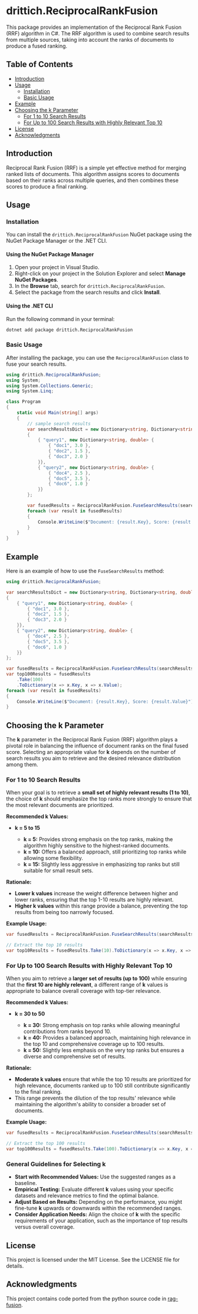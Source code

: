 # drittich.ReciprocalRankFusion

This package provides an implementation of the Reciprocal Rank Fusion (RRF) algorithm in C#. The RRF algorithm is used to combine search results from multiple sources, taking into account the ranks of documents to produce a fused ranking.

## Table of Contents

- [Introduction](#introduction)
- [Usage](#usage)
  - [Installation](#installation)
  - [Basic Usage](#basic-usage)
- [Example](#example)
- [Choosing the k Parameter](#choosing-the-k-parameter)
  - [For 1 to 10 Search Results](#for-1-to-10-search-results)
  - [For Up to 100 Search Results with Highly Relevant Top 10](#for-up-to-100-search-results-with-highly-relevant-top-10)
- [License](#license)
- [Acknowledgments](#acknowledgments)

## Introduction

Reciprocal Rank Fusion (RRF) is a simple yet effective method for merging ranked lists of documents. This algorithm assigns scores to documents based on their ranks across multiple queries, and then combines these scores to produce a final ranking.

## Usage

### Installation

You can install the `drittich.ReciprocalRankFusion` NuGet package using the NuGet Package Manager or the .NET CLI.

#### Using the NuGet Package Manager

1. Open your project in Visual Studio.
2. Right-click on your project in the Solution Explorer and select **Manage NuGet Packages**.
3. In the **Browse** tab, search for `drittich.ReciprocalRankFusion`.
4. Select the package from the search results and click **Install**.

#### Using the .NET CLI

Run the following command in your terminal:

```bash
dotnet add package drittich.ReciprocalRankFusion
```

### Basic Usage

After installing the package, you can use the `ReciprocalRankFusion` class to fuse your search results.

```csharp
using drittich.ReciprocalRankFusion;
using System;
using System.Collections.Generic;
using System.Linq;

class Program
{
    static void Main(string[] args)
    {
        // sample search results
        var searchResultsDict = new Dictionary<string, Dictionary<string, double>>
        {
            { "query1", new Dictionary<string, double> { 
                { "doc1", 3.0 }, 
                { "doc2", 1.5 }, 
                { "doc3", 2.0 } 
            }},
            { "query2", new Dictionary<string, double> { 
                { "doc4", 2.5 }, 
                { "doc5", 3.5 }, 
                { "doc6", 1.0 } 
            }}
        };

        var fusedResults = ReciprocalRankFusion.FuseSearchResults(searchResultsDict);
        foreach (var result in fusedResults)
        {
            Console.WriteLine($"Document: {result.Key}, Score: {result.Value}");
        }
    }
}
```

## Example

Here is an example of how to use the `FuseSearchResults` method:

```csharp
using drittich.ReciprocalRankFusion;

var searchResultsDict = new Dictionary<string, Dictionary<string, double>>
{
    { "query1", new Dictionary<string, double> { 
        { "doc1", 3.0 }, 
        { "doc2", 1.5 }, 
        { "doc3", 2.0 } 
    }},
    { "query2", new Dictionary<string, double> { 
        { "doc4", 2.5 }, 
        { "doc5", 3.5 }, 
        { "doc6", 1.0 } 
    }}
};

var fusedResults = ReciprocalRankFusion.FuseSearchResults(searchResultsDict);
var top100Results = fusedResults
    .Take(100)
    .ToDictionary(x => x.Key, x => x.Value);
foreach (var result in fusedResults)
{
    Console.WriteLine($"Document: {result.Key}, Score: {result.Value}");
}
```

## Choosing the k Parameter

The **k** parameter in the Reciprocal Rank Fusion (RRF) algorithm plays a pivotal role in balancing the influence of document ranks on the final fused score. Selecting an appropriate value for **k** depends on the number of search results you aim to retrieve and the desired relevance distribution among them.

### For 1 to 10 Search Results

When your goal is to retrieve a **small set of highly relevant results (1 to 10)**, the choice of **k** should emphasize the top ranks more strongly to ensure that the most relevant documents are prioritized.

**Recommended k Values:**

- **k = 5 to 15**

  - **k = 5:** Provides strong emphasis on the top ranks, making the algorithm highly sensitive to the highest-ranked documents.
  - **k = 10:** Offers a balanced approach, still prioritizing top ranks while allowing some flexibility.
  - **k = 15:** Slightly less aggressive in emphasizing top ranks but still suitable for small result sets.

**Rationale:**

- **Lower k values** increase the weight difference between higher and lower ranks, ensuring that the top 1-10 results are highly relevant.
- **Higher k values** within this range provide a balance, preventing the top results from being too narrowly focused.

**Example Usage:**

```csharp
var fusedResults = ReciprocalRankFusion.FuseSearchResults(searchResultsDict, k: 10);

// Extract the top 10 results
var top10Results = fusedResults.Take(10).ToDictionary(x => x.Key, x => x.Value);
```

### For Up to 100 Search Results with Highly Relevant Top 10

When you aim to retrieve a **larger set of results (up to 100)** while ensuring that the **first 10 are highly relevant**, a different range of **k** values is appropriate to balance overall coverage with top-tier relevance.

**Recommended k Values:**

- **k = 30 to 50**

  - **k = 30:** Strong emphasis on top ranks while allowing meaningful contributions from ranks beyond 10.
  - **k = 40:** Provides a balanced approach, maintaining high relevance in the top 10 and comprehensive coverage up to 100 results.
  - **k = 50:** Slightly less emphasis on the very top ranks but ensures a diverse and comprehensive set of results.

**Rationale:**

- **Moderate k values** ensure that while the top 10 results are prioritized for high relevance, documents ranked up to 100 still contribute significantly to the final ranking.
- This range prevents the dilution of the top results' relevance while maintaining the algorithm's ability to consider a broader set of documents.

**Example Usage:**

```csharp
var fusedResults = ReciprocalRankFusion.FuseSearchResults(searchResultsDict, k: 40);

// Extract the top 100 results
var top100Results = fusedResults.Take(100).ToDictionary(x => x.Key, x => x.Value);
```

### General Guidelines for Selecting k

- **Start with Recommended Values:** Use the suggested ranges as a baseline.
- **Empirical Testing:** Evaluate different **k** values using your specific datasets and relevance metrics to find the optimal balance.
- **Adjust Based on Results:** Depending on the performance, you might fine-tune **k** upwards or downwards within the recommended ranges.
- **Consider Application Needs:** Align the choice of **k** with the specific requirements of your application, such as the importance of top results versus overall coverage.

## License

This project is licensed under the MIT License. See the LICENSE file for details. 

## Acknowledgments

This project contains code ported from the python source code in [rag-fusion](https://github.com/Raudaschl/rag-fusion).

